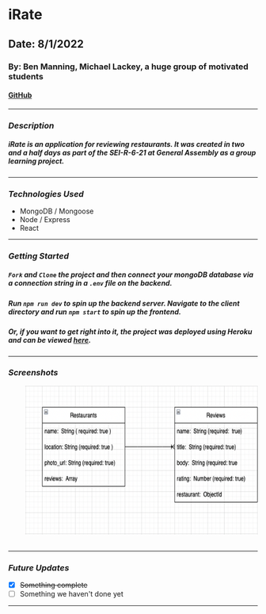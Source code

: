 # iRate

## Date: 8/1/2022

### By: Ben Manning, Michael Lackey, a huge group of motivated students
#### [GitHub](https://github.com/SEI-R-6-21)
***

### ***Description***

##### iRate is an application for reviewing restaurants. It was created in two and a half days as part of the SEI-R-6-21 at General Assembly as a group learning project.
***

### ***Technologies Used***

- MongoDB / Mongoose
- Node / Express
- React
***

### ***Getting Started***

##### `Fork` and `Clone` the project and then connect your mongoDB database via a connection string in a `.env` file on the backend.
##### Run `npm run dev` to spin up the backend server. Navigate to the client directory and run `npm start` to spin up the frontend.
##### Or, if you want to get right into it, the project was deployed using Heroku and can be viewed [here]().
***

### ***Screenshots***

<div align="center">
  <pre>
    <img src="/photos/erd.png" height="300" />&nbsp;&nbsp;&nbsp;<img src="photos/component-hierarchy.png" height="300" />&nbsp;&nbsp;&nbsp;<img src="" height="300" />
  </pre>
</div>

***

### ***Future Updates***

- [x] ~~Something complete~~
- [ ] Something we haven't done yet
***
